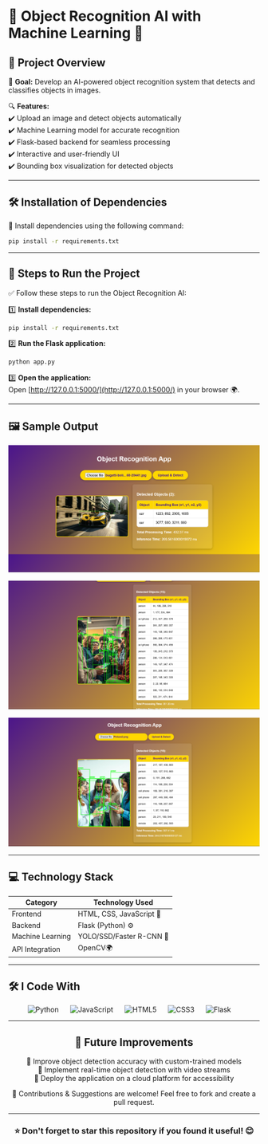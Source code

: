 # 🎯 Object Recognition AI with Machine Learning 🚀

## 📌 Project Overview

🚀 **Goal:** Develop an AI-powered object recognition system that detects and classifies objects in images.

🔍 **Features:**  
✔️ Upload an image and detect objects automatically  
✔️ Machine Learning model for accurate recognition  
✔️ Flask-based backend for seamless processing  
✔️ Interactive and user-friendly UI  
✔️ Bounding box visualization for detected objects  

---

## 🛠 Installation of Dependencies

📌 Install dependencies using the following command:

```bash
pip install -r requirements.txt
```

---

## 🚀 Steps to Run the Project

✅ Follow these steps to run the Object Recognition AI:

1️⃣ **Install dependencies:**
   ```bash
   pip install -r requirements.txt
   ```
2️⃣ **Run the Flask application:**
   ```bash
   python app.py
   ```
3️⃣ **Open the application:**  
   Open [http://127.0.0.1:5000/](http://127.0.0.1:5000/) in your browser 🌍.

---

## 🖼️ Sample Output

<p align="center">
  <img src="B.png" alt="Output Sample" width="700"/>
</p>
<p align="center">
  <img src="A.png" alt="Output Sample" width="700"/>
</p>
<p align="center">
  <img src="C.png" alt="Output Sample" width="700"/>
</p>

---

## 💻 Technology Stack

| Category        | Technology Used |
|----------------|----------------|
| Frontend       | HTML, CSS, JavaScript 🎨 |
| Backend        | Flask (Python) ⚙️ |
| Machine Learning | YOLO/SSD/Faster R-CNN 🤖 |
| API Integration | OpenCV🌍 |

---

## 🛠 I Code With

<div align="center">
  <img src="https://cdn.jsdelivr.net/gh/devicons/devicon/icons/python/python-original.svg" height="50" alt="Python" />
  <img width="15" />
  <img src="https://cdn.jsdelivr.net/gh/devicons/devicon/icons/javascript/javascript-original.svg" height="50" alt="JavaScript" />
  <img width="15" />
  <img src="https://cdn.jsdelivr.net/gh/devicons/devicon/icons/html5/html5-original.svg" height="50" alt="HTML5" />
  <img width="15" />
  <img src="https://cdn.jsdelivr.net/gh/devicons/devicon/icons/css3/css3-original.svg" height="50" alt="CSS3" />
  <img width="15" />
  <img src="https://cdn.jsdelivr.net/gh/devicons/devicon/icons/flask/flask-original.svg" height="50" alt="Flask" />
  <img width="15" />


---

## 🎯 Future Improvements

🔹 Improve object detection accuracy with custom-trained models  
🔹 Implement real-time object detection with video streams  
🔹 Deploy the application on a cloud platform for accessibility  

📢 Contributions & Suggestions are welcome! Feel free to fork and create a pull request.  

---

### ⭐ Don't forget to **star** this repository if you found it useful! 😊
